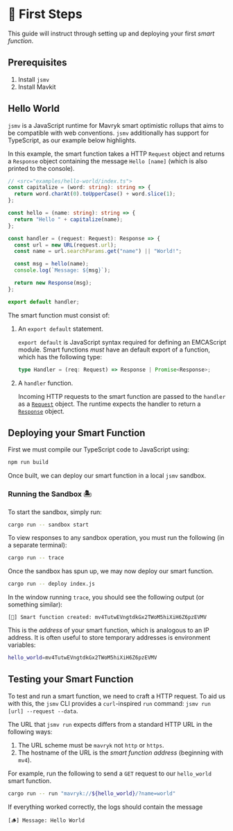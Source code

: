 # 👶 First Steps

This guide will instruct through setting up and deploying your first _smart function_.

## Prerequisites

1. Install `jsmv`
2. Install Mavkit

## Hello World

`jsmv` is a JavaScript runtime for Mavryk smart optimistic rollups that aims to be compatible with web conventions.
`jsmv` additionally has support for TypeScript, as our example below highlights.

In this example, the smart function takes a HTTP `Request` object and returns a `Response` object
containing the message `Hello [name]` (which is also printed to the console).

```typescript
// <src="examples/hello-world/index.ts">
const capitalize = (word: string): string => {
  return word.charAt(0).toUpperCase() + word.slice(1);
};

const hello = (name: string): string => {
  return "Hello " + capitalize(name);
};

const handler = (request: Request): Response => {
  const url = new URL(request.url);
  const name = url.searchParams.get("name") || "World!";

  const msg = hello(name);
  console.log(`Message: ${msg}`);

  return new Response(msg);
};

export default handler;
```

The smart function must consist of:

1. An `export default` statement.

   `export default` is JavaScript syntax required for defining an EMCAScript module.
   Smart functions _must_ have an default export of a function, which has the following type:

   ```typescript
   type Handler = (req: Request) => Response | Promise<Response>;
   ```

2. A `handler` function.

   Incoming HTTP requests to the smart function are passed to the `handler` as a [`Request`]() object.
   The runtime expects the handler to return a [`Response`]() object.

## Deploying your Smart Function

First we must compile our TypeScript code to JavaScript using:

```sh
npm run build
```

Once built, we can deploy our smart function in a local `jsmv` sandbox.

### Running the Sandbox 🏝️

To start the sandbox, simply run:

```sh
cargo run -- sandbox start
```

<!-- TODO: CLI -->

To view responses to any sandbox operation, you must run the following (in a separate terminal):

```sh
cargo run -- trace
```

Once the sandbox has spun up, we may now deploy our smart function.

```sh
cargo run -- deploy index.js
```

In the window running `trace`, you should see the following output (or something similar):

```text
[📜] Smart function created: mv4TutwEVngtdkGx2TWoM5hiXiH6Z6pzEVMV
```

This is the _address_ of your smart function, which is analogous to an IP address. It is often useful to store temporary addresses is environment variables:

```sh
hello_world=mv4TutwEVngtdkGx2TWoM5hiXiH6Z6pzEVMV
```

## Testing your Smart Function

To test and run a smart function, we need to craft a HTTP request. To aid us with this, the `jsmv` CLI provides a `curl`-inspired `run` command: `jsmv run [url] --request --data`.

The URL that `jsmv run` expects differs from a standard HTTP URL in the following ways:

1. The URL scheme must be `mavryk` not `http` or `https`.
2. The hostname of the URL is the _smart function address_ (beginning with `mv4`).

For example, run the following to send a `GET` request to our `hello_world` smart function.

```sh
cargo run -- run "mavryk://${hello_world}/?name=world"
```

If everything worked correctly, the logs should contain the message

```text
[🪵] Message: Hello World
```
